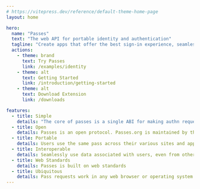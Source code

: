 ```yaml
---
# https://vitepress.dev/reference/default-theme-home-page
layout: home

hero:
  name: "Passes"
  text: "The web API for portable identity and authentication"
  tagline: "Create apps that offer the best sign-in experience, seamlessly interoperate with other apps, etc etc"
  actions:
    - theme: brand
      text: Try Passes
      link: /examples/identity
    - theme: alt
      text: Getting Started
      link: /introduction/getting-started
    - theme: alt
      text: Download Extension
      link: /downloads

features:
  - title: Simple
    details: "The core of passes is a single ABI for making authn requests. In fact, 'identity' is just an application of a pass request"
  - title: Open
    details: Passes is an open protocol. Passes.org is maintained by the passes.org foundation
  - title: Portable
    details: Users use the same pass across their various sites and apps
  - title: Interoperable
    details: Seamlessly use data associated with users, even from other apps, without complicated APIs
  - title: Web Standards
    details: Passes is built on web standards
  - title: Ubiquitous
    details: Pass requests work in any web browser or operating system
---
```


